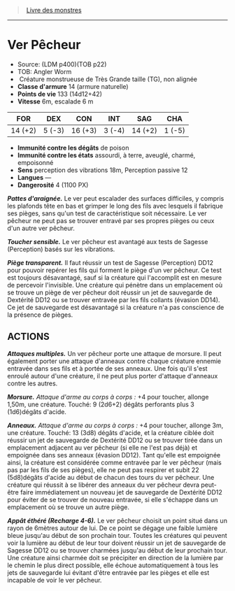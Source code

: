 ﻿> [Livre des monstres](tome_of_beasts.md)

---

# Ver Pêcheur

- Source: (LDM p400)(TOB p22)
- TOB: Angler Worm
-  Créature monstrueuse de Très Grande taille (TG), non alignée
- **Classe d'armure** 14 (armure naturelle)
- **Points de vie** 133 (14d12+42)
- **Vitesse** 6m, escalade 6 m

|FOR|DEX|CON|INT|SAG|CHA|
|---|---|---|---|---|---|
|14 (+2)|5 (-3)|16 (+3)|3 (-4)|14 (+2)|1 (-5)|

- **Immunité contre les dégâts** de poison
- **Immunité contre les états** assourdi, à terre, aveuglé, charmé, empoisonné
- **Sens** perception des vibrations 18m, Perception passive 12
- **Langues** —
- **Dangerosité** 4 (1100 PX)

**_Pattes d'araignée._** Le ver peut escalader des surfaces difficiles, y compris les plafonds tête en bas et grimper le long des fils avec lesquels il fabrique ses pièges, sans qu'un test de caractéristique soit nécessaire. Le ver pêcheur ne peut pas se trouver entravé par ses propres pièges ou ceux d'un autre ver pêcheur.

**_Toucher sensible._** Le ver pêcheur est avantagé aux tests de Sagesse (Perception) basés sur les vibrations.

**_Piège transparent._** Il faut réussir un test de Sagesse (Perception) DD12 pour pouvoir repérer les fils qui forment le piège d'un ver pêcheur. Ce test est toujours désavantagé, sauf si la créature qui l'accomplit est en mesure de percevoir l'invisible. Une créature qui pénètre dans un emplacement où se trouve un piège de ver pêcheur doit réussir un jet de sauvegarde de Dextérité DD12 ou se trouver entravée par les fils collants (évasion DD14). Ce jet de sauvegarde est désavantagé si la créature n'a pas conscience de la présence de pièges.

## ACTIONS

**_Attaques multiples._** Un ver pêcheur porte une attaque de morsure. Il peut également porter une attaque d'anneaux contre chaque créature ennemie entravée dans ses fils et à portée de ses anneaux. Une fois qu'il s'est enroulé autour d'une créature, il ne peut plus porter d'attaque d'anneaux contre les autres.

**_Morsure._** _Attaque d'arme au corps à corps :_ +4 pour toucher, allonge 1,50m, une créature. Touché: 9 (2d6+2) dégâts perforants plus 3 (1d6)dégâts d'acide.

**_Anneaux._** _Attaque d'arme au corps à corps :_ +4 pour toucher, allonge 3m, une créature. Touché: 13 (3d8) dégâts d'acide, et la créature ciblée doit réussir un jet de sauvegarde de Dextérité DD12 ou se trouver tirée dans un emplacement adjacent au ver pêcheur (si elle ne l'est pas déjà) et empoignée dans ses anneaux (évasion DD12). Tant qu'elle est empoignée ainsi, la créature est considérée comme entravée par le ver pêcheur (mais pas par les fils de ses pièges), elle ne peut pas respirer et subit 22 (5d8)dégâts d'acide au début de chacun des tours du ver pêcheur. Une créature qui réussit à se libérer des anneaux du ver pêcheur devra peut-être faire immédiatement un nouveau jet de sauvegarde de Dextérité DD12 pour éviter de se trouver de nouveau entravée, si elle s'échappe dans un emplacement où se trouve un autre piège.

**_Appât éthéré (Recharge 4-6)._** Le ver pêcheur choisit un point situé dans un rayon de 6mètres autour de lui. De ce point se dégage une faible lumière bleue jusqu'au début de son prochain tour. Toutes les créatures qui peuvent voir la lumière au début de leur tour doivent réussir un jet de sauvegarde de Sagesse DD12 ou se trouver charmées jusqu'au début de leur prochain tour. Une créature ainsi charmée doit se précipiter en direction de la lumière par le chemin le plus direct possible, elle échoue automatiquement à tous les jets de sauvegarde lui évitant d'être entravée par les pièges et elle est incapable de voir le ver pêcheur.

